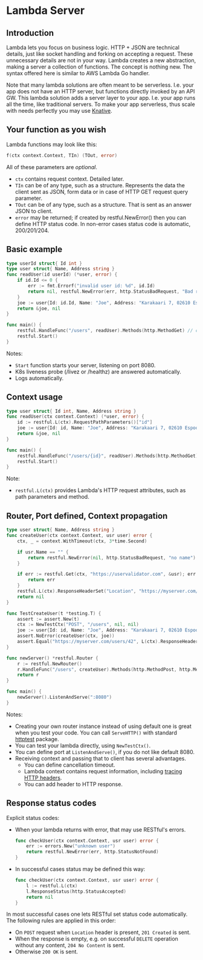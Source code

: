 # Lambda Server

## Introduction

Lambda lets you focus on business logic.
HTTP + JSON are technical details, just like socket handling and forking on accepting a request.
These unnecessary details are not in your way.
Lambda creates a new abstraction, making a server a collection of functions.
The concept is nothing new. The syntax offered here is similar to AWS Lambda Go handler.

Note that many lambda solutions are often meant to be serverless.
I.e. your app does not have an HTTP server, but functions directly invoked by an API GW.
This lambda solution adds a server layer to your app. I.e. your app runs all the time, like traditional servers.
To make your app serverless, thus scale with needs perfectly you may use [Knative](https://knative.dev/).

## Your function as you wish

Lambda functions may look like this:

```go
f(ctx context.Context, TIn) (TOut, error)
```

All of these parameters are *optional*.

* `ctx` contains request context. Detailed later.
* `TIn` can be of any type, such as a structure. Represents the data the client sent as JSON, form data or in case of HTTP GET request query parameter.
* `TOut` can be of any type, such as a structure. That is sent as an answer JSON to client.
* `error` may be returned; if created by restful.NewError() then you can define HTTP status code. In non-error cases status code is automatic, 200/201/204.

## Basic example

```go
type userId struct{ Id int }
type user struct{ Name, Address string }
func readUser(id userId) (*user, error) {
    if id.Id <= 0 {
        err := fmt.Errorf("invalid user id: %d", id.Id)
        return nil, restful.NewError(err, http.StatusBadRequest, "Bad requets")
    }
    joe := user{Id: id.Id, Name: "Joe", Address: "Karakaari 7, 02610 Espoo, Suomi"}
    return &joe, nil
}

func main() {
    restful.HandleFunc("/users", readUser).Methods(http.MethodGet) // curl http://localhost:8080/users?id=42
    restful.Start()
}
```

Notes:

* `Start` function starts your server, listening on port 8080.
* K8s liveness probe (/livez or /healthz) are answered automatically.
* Logs automatically.

## Context usage

```go
type user struct{ Id int, Name, Address string }
func readUser(ctx context.Context) (*user, error) {
    id := restful.L(ctx).RequestPathParameters()["id"]
    joe := user{Id: id, Name: "Joe", Address: "Karakaari 7, 02610 Espoo, Suomi"}
    return &joe, nil
}

func main() {
    restful.HandleFunc("/users/{id}", readUser).Methods(http.MethodGet) // curl http://localhost:8080/users/42
    restful.Start()
}
```

Note:

* `restful.L(ctx)` provides Lambda's HTTP request attributes, such as path parameters and method.

## Router, Port defined, Context propagation

```go
type user struct{ Name, Address string }
func createUser(ctx context.Context, usr user) error {
    ctx, _ = context.WithTimeout(ctx, 3*time.Second)

    if usr.Name == "" {
        return restful.NewError(nil, http.StatusBadRequest, "no name")
    }

    if err := restful.Get(ctx, "https://uservalidator.com", &usr); err != nil {
        return err
    }
    restful.L(ctx).ResponseHeaderSet("Location", "https://myserver.com/users/42")
    return nil
}

func TestCreateUser(t *testing.T) {
    assert := assert.New(t)
    ctx := NewTestCtx("POST", "/users", nil, nil)
    joe := user{Id: id, Name: "Joe", Address: "Karakaari 7, 02610 Espoo, Suomi"}
    assert.NoError(createUser(ctx, joe))
    assert.Equal("https://myserver.com/users/42", L(ctx).ResponseHeader().Get("Location"))
}

func newServer() *restful.Router {
    r := restful.NewRouter()
    r.HandleFunc("/users", createUser).Methods(http.MethodPost, http.MethodPut) // curl http://localhost:8080/users -d 'name=Joe' -d 'Address=Suomi'
    return r
}

func main() {
    newServer().ListenAndServe(":8080")
}
```

Notes:

* Creating your own router instance instead of using default one is great when you test your code. You can call `ServeHTTP()` with standard [httptest](https://golang.org/pkg/net/http/httptest/) package.
* You can test your lambda directly, using `NewTestCtx()`.
* You can define port at `ListenAndServe()`, if you do not like default 8080.
* Receiving context and passing that to client has several advantages.
  * You can define cancellation timeout.
  * Lambda context contains request information, including [tracing HTTP headers](tracing.md).
  * You can add header to HTTP response.

## Response status codes

Explicit status codes:

* When your lambda returns with error, that may use RESTful's errors.

    ```go
    func checkUser(ctx context.Context, usr user) error {
        err := errors.New("unknown user")
        return restful.NewError(err, http.StatusNotFound)
    }
    ```

* In successful cases status may be defined this way:

    ```go
    func checkUser(ctx context.Context, usr user) error {
        l := restful.L(ctx)
        l.ResponseStatus(http.StatusAccepted)
        return nil
    }
    ```

In most successful cases one lets RESTful set status code automatically.
The following rules are applied in this order:

* On `POST` request when `Location` header is present, `201 Created` is sent.
* When the response is empty, e.g. on successful `DELETE` operation without any content, `204 No Content` is sent.
* Otherwise `200 OK` is sent.
